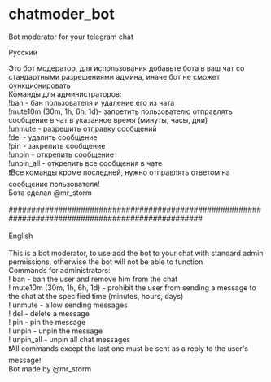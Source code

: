 # chatmoder_bot
Bot moderator for your telegram chat

Русский

Это бот модератор, для использования добавьте бота в ваш чат со стандартными разрешениями админа, иначе бот не сможет функционировать</br>
Команды для администраторов:</br>
!ban - бан пользователя и удаление его из чата</br>
!mute10m (30m, 1h, 6h, 1d)- запретить пользователю отправлять сообщение в чат в указанное время (минуты, часы, дни)</br>
!unmute - разрешить отправку сообщений</br>
!del - удалить сообщение</br>
!pin - закрепить сообщение</br>
!unpin - открепить сообщение</br>
!unpin_all - открепить все сообщения в чате</br>
❗Все команды кроме последней, нужно отправлять ответом на сообщение пользователя!</br>
Бота сделал @mr_storm</br>
</br>
###################################################################################################</br>
</br>
English</br>
</br>
This is a bot moderator, to use add the bot to your chat with standard admin permissions, otherwise the bot will not be able to function</br>
Commands for administrators:</br>
! ban - ban the user and remove him from the chat</br>
! mute10m (30m, 1h, 6h, 1d) - prohibit the user from sending a message to the chat at the specified time (minutes, hours, days)</br>
! unmute - allow sending messages</br>
! del - delete a message</br>
! pin - pin the message</br>
! unpin - unpin the message</br>
! unpin_all - unpin all chat messages</br>
❗All commands except the last one must be sent as a reply to the user's message!</br>
Bot made by @mr_storm</br>
